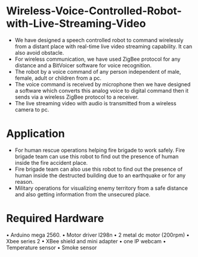 # Wireless-Voice-Controlled-Robot-with-Live-Streaming-Video
- We have designed a speech controlled robot to command wirelessly from a distant place with real-time live video streaming capability. It can also avoid obstacle.</br>
- For wireless communication, we have used ZigBee protocol for any distance and a BitVoicer software for voice recognition. </br>
- The robot by a voice command of any person independent of male, female, adult or children from a pc. </br>
- The voice command is received by microphone then we have designed a software which converts this analog voice to digital command then it sends via a wireless ZigBee protocol to a receiver.</br>
- The live streaming video with audio  is transmitted from a  wireless camera to pc.</br>
# Application 
- For human rescue operations helping fire brigade to work safely. Fire brigade team can use this robot to find out the presence of human inside the fire accident place. 
- Fire brigade team can also use this robot to find out the presence of human inside the destructed building due to an earthquake or for any reason.
- Military operations for visualizing enemy territory from a safe distance and also getting information from the unsecured place.
# Required Hardware
•    Arduino mega 2560.
•    Motor driver l298n
•    2 metal dc motor (200rpm)
•    Xbee series 2
•    XBee shield and mini adapter
•    one IP  webcam
•    Temperature sensor
•    Smoke sensor




